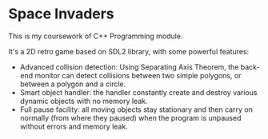 # Space Invaders

This is my coursework of C++ Programming module.

It's a 2D retro game based on SDL2 library, with some powerful features:

- Advanced collision detection: Using Separating Axis Theorem, the back-end monitor can detect collisions between two simple polygons, or between a polygon and a circle. 
- Smart object handler: the handler constantly create and destroy various dynamic objects with no memory leak.
- Full pause facility: all moving objects stay stationary and then carry on normally (from where they paused) when the program is unpaused without errors and memory leak.
